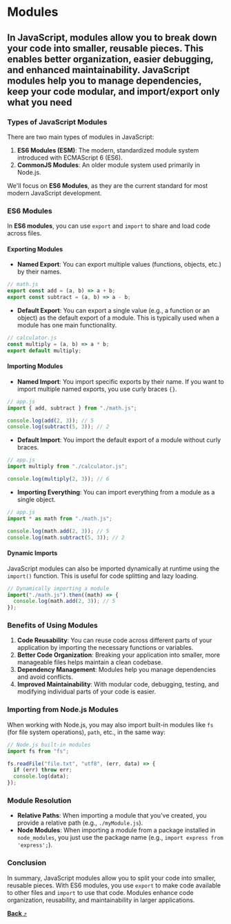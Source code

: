 # Modules

## In JavaScript, **modules** allow you to break down your code into smaller, reusable pieces. This enables better organization, easier debugging, and enhanced maintainability. JavaScript modules help you to manage dependencies, keep your code modular, and import/export only what you need

### Types of JavaScript Modules

There are two main types of modules in JavaScript:

1. **ES6 Modules (ESM)**: The modern, standardized module system introduced with ECMAScript 6 (ES6).
2. **CommonJS Modules**: An older module system used primarily in Node.js.

We'll focus on **ES6 Modules**, as they are the current standard for most modern JavaScript development.

### ES6 Modules

In **ES6 modules**, you can use `export` and `import` to share and load code across files.

#### Exporting Modules

- **Named Export**: You can export multiple values (functions, objects, etc.) by their names.

```js
// math.js
export const add = (a, b) => a + b;
export const subtract = (a, b) => a - b;
```

- **Default Export**: You can export a single value (e.g., a function or an object) as the default export of a module. This is typically used when a module has one main functionality.

```js
// calculator.js
const multiply = (a, b) => a * b;
export default multiply;
```

#### Importing Modules

- **Named Import**: You import specific exports by their name. If you want to import multiple named exports, you use curly braces `{}`.

```js
// app.js
import { add, subtract } from "./math.js";

console.log(add(2, 3)); // 5
console.log(subtract(5, 3)); // 2
```

- **Default Import**: You import the default export of a module without curly braces.

```js
// app.js
import multiply from "./calculator.js";

console.log(multiply(2, 3)); // 6
```

- **Importing Everything**: You can import everything from a module as a single object.

```js
// app.js
import * as math from "./math.js";

console.log(math.add(2, 3)); // 5
console.log(math.subtract(5, 3)); // 2
```

#### Dynamic Imports

JavaScript modules can also be imported dynamically at runtime using the `import()` function. This is useful for code splitting and lazy loading.

```js
// Dynamically importing a module
import("./math.js").then((math) => {
  console.log(math.add(2, 3)); // 5
});
```

### Benefits of Using Modules

1. **Code Reusability**: You can reuse code across different parts of your application by importing the necessary functions or variables.
2. **Better Code Organization**: Breaking your application into smaller, more manageable files helps maintain a clean codebase.
3. **Dependency Management**: Modules help you manage dependencies and avoid conflicts.
4. **Improved Maintainability**: With modular code, debugging, testing, and modifying individual parts of your code is easier.

### Importing from Node.js Modules

When working with Node.js, you may also import built-in modules like `fs` (for file system operations), `path`, etc., in the same way:

```js
// Node.js built-in modules
import fs from "fs";

fs.readFile("file.txt", "utf8", (err, data) => {
  if (err) throw err;
  console.log(data);
});
```

### Module Resolution

- **Relative Paths**: When importing a module that you've created, you provide a relative path (e.g., `./myModule.js`).
- **Node Modules**: When importing a module from a package installed in `node_modules`, you just use the package name (e.g., `import express from 'express';`).

### Conclusion

In summary, JavaScript modules allow you to split your code into smaller, reusable pieces. With ES6 modules, you use `export` to make code available to other files and `import` to use that code. Modules enhance code organization, reusability, and maintainability in larger applications.

[**Back** ⤴️](https://github.com/Stei-ITstudents/Javascript-Concepts_Before-ReactJs/tree/main)

